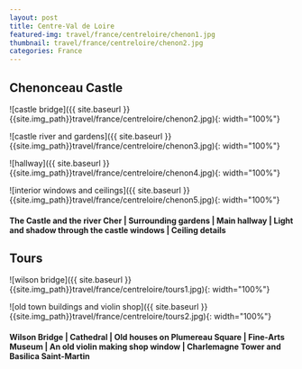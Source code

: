 ```yaml
---
layout: post
title: Centre-Val de Loire
featured-img: travel/france/centreloire/chenon1.jpg
thumbnail: travel/france/centreloire/chenon2.jpg
categories: France
---
```


## Chenonceau Castle

![castle bridge]({{ site.baseurl }}{{site.img_path}}travel/france/centreloire/chenon2.jpg){: width="100%"}

![castle river and gardens]({{ site.baseurl }}{{site.img_path}}travel/france/centreloire/chenon3.jpg){: width="100%"}

![hallway]({{ site.baseurl }}{{site.img_path}}travel/france/centreloire/chenon4.jpg){: width="100%"}

![interior windows and ceilings]({{ site.baseurl }}{{site.img_path}}travel/france/centreloire/chenon5.jpg){: width="100%"}

#### The Castle and the river Cher | Surrounding gardens | Main hallway | Light and shadow through the castle windows | Ceiling details

## Tours

![wilson bridge]({{ site.baseurl }}{{site.img_path}}travel/france/centreloire/tours1.jpg){: width="100%"}

![old town buildings and violin shop]({{ site.baseurl }}{{site.img_path}}travel/france/centreloire/tours2.jpg){: width="100%"}

#### Wilson Bridge | Cathedral | Old houses on Plumereau Square | Fine-Arts Museum | An old violin making shop window | Charlemagne Tower and Basilica Saint-Martin
